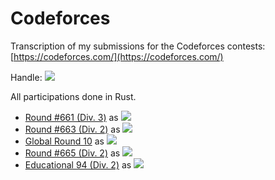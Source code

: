 # Codeforces

Transcription of my submissions for the Codeforces contests: [https://codeforces.com/](https://codeforces.com/)

Handle: [![](https://img.shields.io/badge/Specialist-Zwgtwz-cyan)](https://codeforces.com/profile/Zwgtwz)

All participations done in Rust.

* [Round #661 (Div. 3)](https://codeforces.com/contest/1399) as ![](https://img.shields.io/badge/Unrated-Zwgtwz-white)
* [Round #663 (Div. 2)](https://codeforces.com/contest/1391) as ![](https://img.shields.io/badge/Newbie-Zwgtwz-lightgrey)
* [Global Round 10](https://codeforces.com/contest/1392) as ![](https://img.shields.io/badge/Newbie-Zwgtwz-lightgrey)
* [Round #665 (Div. 2)](https://codeforces.com/contest/1401) as ![](https://img.shields.io/badge/Pupil-Zwgtwz-lightgreen)
* [Educational 94 (Div. 2)](https://codeforces.com/contest/1400) as ![](https://img.shields.io/badge/Pupil-Zwgtwz-lightgreen)
